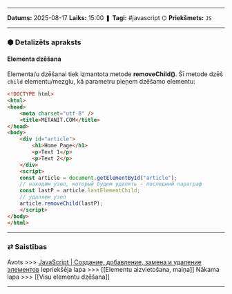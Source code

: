 ___

**Datums:** 2025-08-17
**Laiks:** 15:00
❚ **Tagi:** #javascript 
⌬ **Priekšmets:**  `JS`

---
### ⬢ Detalizēts apraksts
#### Elementa dzēšana

Elementa/u dzēšanai tiek izmantota metode **removeChild()**. Šī metode dzēš `child` elementu/mezglu, kā parametru pieņem dzēšamo elementu:

```html
<!DOCTYPE html>
<html>
<head>
    <meta charset="utf-8" />
    <title>METANIT.COM</title>
</head>
<body>
    <div id="article">
        <h1>Home Page</h1>
        <p>Text 1</p>
        <p>Text 2</p>
    </div>
    <script>
    const article = document.getElementById("article");
    // находим узел, который будем удалять - последний параграф
    const lastP = article.lastElementChild;
    // удаляем узел
    article.removeChild(lastP);
    </script>
</body>
</html>
```

---
### ⇄ Saistības

Avots >>> [JavaScript \| Создание, добавление, замена и удаление элементов](https://metanit.com/web/javascript/8.5.php)
Iepriekšēja lapa >>> [[Elementu aizvietošana, maiņa]]
Nākama lapa >>> [[Visu elementu dzēšana]]

---